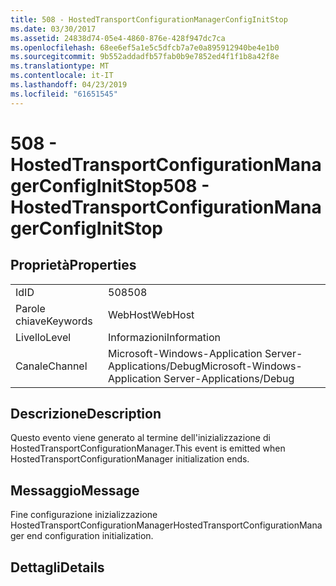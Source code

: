 ```yaml
---
title: 508 - HostedTransportConfigurationManagerConfigInitStop
ms.date: 03/30/2017
ms.assetid: 24838d74-05e4-4860-876e-428f947dc7ca
ms.openlocfilehash: 68ee6ef5a1e5c5dfcb7a7e0a895912940be4e1b0
ms.sourcegitcommit: 9b552addadfb57fab0b9e7852ed4f1f1b8a42f8e
ms.translationtype: MT
ms.contentlocale: it-IT
ms.lasthandoff: 04/23/2019
ms.locfileid: "61651545"
---
```

# <a name="508---hostedtransportconfigurationmanagerconfiginitstop"></a><span data-ttu-id="d1632-102">508 - HostedTransportConfigurationManagerConfigInitStop</span><span class="sxs-lookup"><span data-stu-id="d1632-102">508 - HostedTransportConfigurationManagerConfigInitStop</span></span>
## <a name="properties"></a><span data-ttu-id="d1632-103">Proprietà</span><span class="sxs-lookup"><span data-stu-id="d1632-103">Properties</span></span>  
  
|||  
|-|-|  
|<span data-ttu-id="d1632-104">Id</span><span class="sxs-lookup"><span data-stu-id="d1632-104">ID</span></span>|<span data-ttu-id="d1632-105">508</span><span class="sxs-lookup"><span data-stu-id="d1632-105">508</span></span>|  
|<span data-ttu-id="d1632-106">Parole chiave</span><span class="sxs-lookup"><span data-stu-id="d1632-106">Keywords</span></span>|<span data-ttu-id="d1632-107">WebHost</span><span class="sxs-lookup"><span data-stu-id="d1632-107">WebHost</span></span>|  
|<span data-ttu-id="d1632-108">Livello</span><span class="sxs-lookup"><span data-stu-id="d1632-108">Level</span></span>|<span data-ttu-id="d1632-109">Informazioni</span><span class="sxs-lookup"><span data-stu-id="d1632-109">Information</span></span>|  
|<span data-ttu-id="d1632-110">Canale</span><span class="sxs-lookup"><span data-stu-id="d1632-110">Channel</span></span>|<span data-ttu-id="d1632-111">Microsoft-Windows-Application Server-Applications/Debug</span><span class="sxs-lookup"><span data-stu-id="d1632-111">Microsoft-Windows-Application Server-Applications/Debug</span></span>|  
  
## <a name="description"></a><span data-ttu-id="d1632-112">Descrizione</span><span class="sxs-lookup"><span data-stu-id="d1632-112">Description</span></span>  
 <span data-ttu-id="d1632-113">Questo evento viene generato al termine dell'inizializzazione di HostedTransportConfigurationManager.</span><span class="sxs-lookup"><span data-stu-id="d1632-113">This event is emitted when HostedTransportConfigurationManager initialization ends.</span></span>  
  
## <a name="message"></a><span data-ttu-id="d1632-114">Messaggio</span><span class="sxs-lookup"><span data-stu-id="d1632-114">Message</span></span>  
 <span data-ttu-id="d1632-115">Fine configurazione inizializzazione HostedTransportConfigurationManager</span><span class="sxs-lookup"><span data-stu-id="d1632-115">HostedTransportConfigurationManager end configuration initialization.</span></span>  
  
## <a name="details"></a><span data-ttu-id="d1632-116">Dettagli</span><span class="sxs-lookup"><span data-stu-id="d1632-116">Details</span></span>
